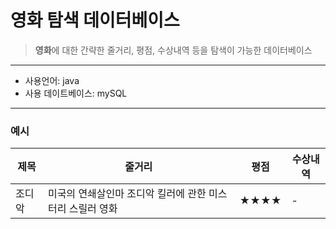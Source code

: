 # 영화 탐색 데이터베이스
> **영화**에 대한 간략한 줄거리, 평점, 수상내역 등을 탐색이 가능한 데이터베이스
___
* 사용언어: java
* 사용 데이트베이스: mySQL
___
### 예시
| 제목 | 줄거리 | 평점 | 수상내역 |
| ------ | ------ | ------ | ------ |
| 조디악 | 미국의 연쇄살인마 조디악 킬러에 관한 미스터리 스릴러 영화 | ★★★★ | - |

